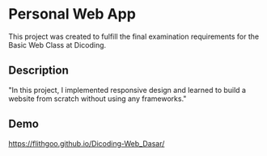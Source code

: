 
# Personal Web App

This project was created to fulfill the final examination requirements for the Basic Web Class at Dicoding.

## Description

"In this project, I implemented responsive design and learned to build a website from scratch without using any frameworks."


## Demo

https://flithgoo.github.io/Dicoding-Web_Dasar/

